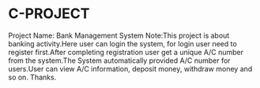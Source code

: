 # C-PROJECT
Project Name: Bank Management System
Note:This project is about banking activity.Here user can login the system, for login user need to register first.After completing
registration user get a unique A/C number from the system.The System automatically provided A/C number for users.User can view A/C information,
deposit money, withdraw money and so on.
Thanks.
